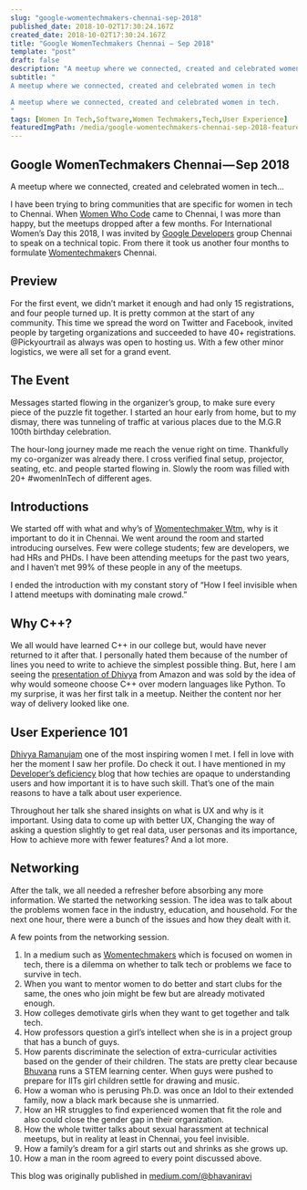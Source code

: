 ```yaml
---
slug: "google-womentechmakers-chennai-sep-2018"
published_date: 2018-10-02T17:30:24.167Z
created_date: 2018-10-02T17:30:24.167Z
title: "Google WomenTechmakers Chennai — Sep 2018"
template: "post"
draft: false
description: "A meetup where we connected, created and celebrated women in tech."
subtitle: "
A meetup where we connected, created and celebrated women in tech

A meetup where we connected, created and celebrated women in tech.
"
tags: [Women In Tech,Software,Women Techmakers,Tech,User Experience]
featuredImgPath: /media/google-womentechmakers-chennai-sep-2018-featured.png
---
```

## Google WomenTechmakers Chennai — Sep 2018

A meetup where we connected, created and celebrated women in tech…

I have been trying to bring communities that are specific for women in tech to Chennai. When [Women Who Code](https://medium.com/u/f05962335e24) came to Chennai, I was more than happy, but the meetups dropped after a few months. For International Women’s Day this 2018, I was invited by [Google Developers](https://medium.com/u/991272e72e68) group Chennai to speak on a technical topic. From there it took us another four months to formulate [Womentechmaker](https://medium.com/u/d21cf873a5ed)s Chennai.

## Preview

For the first event, we didn’t market it enough and had only 15 registrations, and four people turned up. It is pretty common at the start of any community. This time we spread the word on Twitter and Facebook, invited people by targeting organizations and succeeded to have 40+ registrations. @Pickyourtrail as always was open to hosting us. With a few other minor logistics, we were all set for a grand event.

## The Event

Messages started flowing in the organizer’s group, to make sure every piece of the puzzle fit together. I started an hour early from home, but to my dismay, there was tunneling of traffic at various places due to the M.G.R 100th birthday celebration.

The hour-long journey made me reach the venue right on time. Thankfully my co-organizer was already there. I cross verified final setup, projector, seating, etc. and people started flowing in. Slowly the room was filled with 20+ #womenInTech of different ages.

## Introductions

We started off with what and why’s of [Womentechmaker Wtm](https://medium.com/u/d21cf873a5ed), why is it important to do it in Chennai. We went around the room and started introducing ourselves. Few were college students; few are developers, we had HRs and PHDs. I have been attending meetups for the past two years, and I haven’t met 99% of these people in any of the meetups.

I ended the introduction with my constant story of “How I feel invisible when I attend meetups with dominating male crowd.”

## Why C++?

We all would have learned C++ in our college but, would have never returned to it after that. I personally hated them because of the number of lines you need to write to achieve the simplest possible thing. But, here I am seeing the [presentation of Dhivya](https://drive.google.com/file/d/1zaEFAbKcGli4df49igfQ4xr371ruumVr/view?usp=sharing) from Amazon and was sold by the idea of why would someone choose C++ over modern languages like Python. To my surprise, it was her first talk in a meetup. Neither the content nor her way of delivery looked like one.

## User Experience 101

[Dhivya Ramanujam](https://medium.com/u/561978c11695) one of the most inspiring women I met. I fell in love with her the moment I saw her profile. Do check it out. I have mentioned in my [Developer’s deficiency](https://medium.com/bhavaniravi/developers-deficiency-a238eebbd73c) blog that how techies are opaque to understanding users and how important it is to have such skill. That’s one of the main reasons to have a talk about user experience.

Throughout her talk she shared insights on what is UX and why is it important. Using data to come up with better UX, Changing the way of asking a question slightly to get real data, user personas and its importance, How to achieve more with fewer features? And a lot more.

## Networking

After the talk, we all needed a refresher before absorbing any more information. We started the networking session. The idea was to talk about the problems women face in the industry, education, and household. For the next one hour, there were a bunch of the issues and how they dealt with it.

A few points from the networking session.

1.  In a medium such as [Womentechmakers](https://medium.com/u/d21cf873a5ed) which is focused on women in tech, there is a dilemma on whether to talk tech or problems we face to survive in tech.
2.  When you want to mentor women to do better and start clubs for the same, the ones who join might be few but are already motivated enough.
3.  How colleges demotivate girls when they want to get together and talk tech.
4.  How professors question a girl’s intellect when she is in a project group that has a bunch of guys.
5.  How parents discriminate the selection of extra-curricular activities based on the gender of their children. The stats are pretty clear because [Bhuvana](https://medium.com/u/89eb66788e77) runs a STEM learning center. When guys were pushed to prepare for IITs girl children settle for drawing and music.
6.  How a woman who is perusing Ph.D. was once an Idol to their extended family, now a black mark because she is unmarried.
7.  How an HR struggles to find experienced women that fit the role and also could close the gender gap in their organization.
8.  How the whole twitter talks about sexual harassment at technical meetups, but in reality at least in Chennai, you feel invisible.
9.  How a family’s dream for a girl starts out and shrinks as she grows up.
10.  How a man in the room agreed to every point discussed above.

This blog was originally published in [medium.com/@bhavaniravi](https://medium.com/@bhavaniravi)
